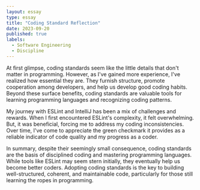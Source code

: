 ```yaml
---
layout: essay
type: essay
title: "Coding Standard Reflection"
date: 2023-09-20
published: true
labels:
  - Software Engineering
  - Discipline
---
```


<div>
  <b></b>
  <p>
    At first glimpse, coding standards seem like the little details that don't matter in programming. However, as I've gained more experience, I've realized how essential they are. They furnish structure, promote cooperation among developers, and help us develop good coding habits. Beyond these surface benefits, coding standards are valuable tools for learning programming languages and recognizing coding patterns.
  </p>
</div>

<div>
  <p>
    My journey with ESLint and IntelliJ has been a mix of challenges and rewards. When I first encountered ESLint's complexity, it felt overwhelming. But, it was beneficial, forcing me to address my coding inconsistencies. Over time, I've come to appreciate the green checkmark it provides as a reliable indicator of code quality and my progress as a coder.
  </p>
</div>

<div>
  <p>
    In summary, despite their seemingly small consequence, coding standards are the basis of disciplined coding and mastering programming languages. While tools like ESLint may seem stern initially, they eventually help us become better coders. Adopting coding standards is the key to building well-structured, coherent, and maintainable code, particularly for those still learning the ropes in programming.
  </p>
</div>



